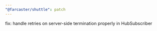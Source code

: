 ```yaml
---
"@farcaster/shuttle": patch
---
```


fix: handle retries on server-side termination properly in HubSubscriber
